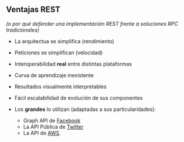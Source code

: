## Ventajas REST
_(o por qué defender una implementación REST frente a soluciones RPC tradicionales)_

* La arquitectua se simplifica (rendimiento)
* Peticiones se simplifican (velocidad)
* Interoperabilidad **real** entre distintas plataformas
* Curva de aprendizaje inexistente
* Resultados visualmente interpretables
* Fácil escalabilidad de evolución de sus componentes

* Los **grandes** lo utilizan (adaptadas a sus particularidades):
	* Graph API de [Facebook](https://developers.facebook.com/docs/graph-api)
	* La API Pública de [Twitter](https://dev.twitter.com/rest/public)
	* La API de [AWS](http://docs.aws.amazon.com/AmazonS3/latest/dev/RESTAPI.html).
